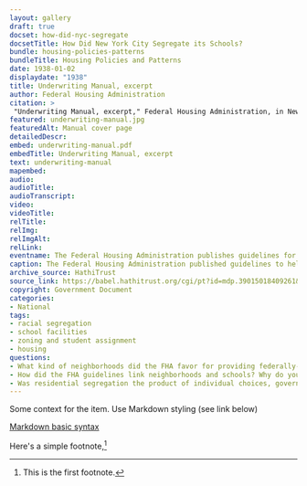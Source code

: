 ```yaml
--- 
layout: gallery
draft: true
docset: how-did-nyc-segregate
docsetTitle: How Did New York City Segregate its Schools?
bundle: housing-policies-patterns
bundleTitle: Housing Policies and Patterns
date: 1938-01-02
displaydate: "1938"
title: Underwriting Manual, excerpt
author: Federal Housing Administration
citation: >
 "Underwriting Manual, excerpt," Federal Housing Administration, in New York City Civil Rights History Project, Accessed: [Month Day, Year], https://nyccivilrightshistory.org/gallery/underwriting-manual.
featured: underwriting-manual.jpg
featuredAlt: Manual cover page
detailedDescr: 
embed: underwriting-manual.pdf
embedTitle: Underwriting Manual, excerpt
text: underwriting-manual
mapembed: 
audio: 
audioTitle: 
audioTranscript: 
video: 
videoTitle: 
relTitle: 
relImg: 
relImgAlt: 
relLink: 
eventname: The Federal Housing Administration publishes guidelines for mortgage lending. 
caption: The Federal Housing Administration published guidelines to help determine which properties, neighborhoods, and people could receive federally insured mortgages.
archive_source: HathiTrust 
source_link: https://babel.hathitrust.org/cgi/pt?id=mdp.39015018409261&seq=6
copyright: Government Document
categories: 
- National
tags: 
- racial segregation 
- school facilities 
- zoning and student assignment 
- housing
questions: 
- What kind of neighborhoods did the FHA favor for providing federally-insured mortgages? What ideas shaped their judgments about neighborhoods?
- How did the FHA guidelines link neighborhoods and schools? Why do you think the FHA devalued integrated schools?
- Was residential segregation the product of individual choices, government policy, or both?
--- 
```


Some context for the item. Use Markdown styling (see link below)

[Markdown basic syntax](https://www.markdownguide.org/basic-syntax/)

Here's a simple footnote,[^1]

[^1]: This is the first footnote.
